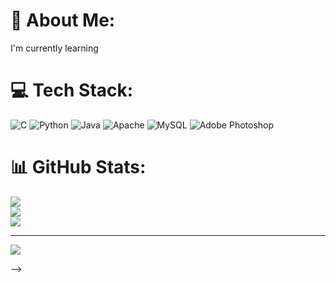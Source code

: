 

# 💫 About Me:
I'm currently learning


# 💻 Tech Stack:
![C](https://img.shields.io/badge/c-%2300599C.svg?style=plastic&logo=c&logoColor=white) ![Python](https://img.shields.io/badge/python-3670A0?style=plastic&logo=python&logoColor=ffdd54) ![Java](https://img.shields.io/badge/java-%23ED8B00.svg?style=plastic&logo=openjdk&logoColor=white) ![Apache](https://img.shields.io/badge/apache-%23D42029.svg?style=plastic&logo=apache&logoColor=white) ![MySQL](https://img.shields.io/badge/mysql-4479A1.svg?style=plastic&logo=mysql&logoColor=white) ![Adobe Photoshop](https://img.shields.io/badge/adobe%20photoshop-%2331A8FF.svg?style=plastic&logo=adobe%20photoshop&logoColor=white)
# 📊 GitHub Stats:
![](https://github-readme-stats.vercel.app/api?username=Incharasm684&theme=jolly&hide_border=true&include_all_commits=false&count_private=false)<br/>
![](https://github-readme-streak-stats.herokuapp.com/?user=Incharasm684&theme=jolly&hide_border=true)<br/>
![](https://github-readme-stats.vercel.app/api/top-langs/?username=Incharasm684&theme=jolly&hide_border=true&include_all_commits=false&count_private=false&layout=compact)

---
[![](https://visitcount.itsvg.in/api?id=Incharasm684&icon=0&color=1)](https://visitcount.itsvg.in)

<!-- Proudly created with GPRM ( https://gprm.itsvg.in ) -->
-->
